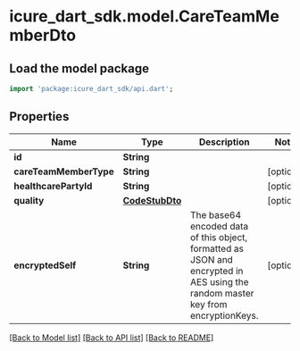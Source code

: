 # icure_dart_sdk.model.CareTeamMemberDto

## Load the model package
```dart
import 'package:icure_dart_sdk/api.dart';
```

## Properties
Name | Type | Description | Notes
------------ | ------------- | ------------- | -------------
**id** | **String** |  |
**careTeamMemberType** | **String** |  | [optional]
**healthcarePartyId** | **String** |  | [optional]
**quality** | [**CodeStubDto**](CodeStubDto.md) |  | [optional]
**encryptedSelf** | **String** | The base64 encoded data of this object, formatted as JSON and encrypted in AES using the random master key from encryptionKeys. | [optional]

[[Back to Model list]](../README.md#documentation-for-models) [[Back to API list]](../README.md#documentation-for-api-endpoints) [[Back to README]](../README.md)
